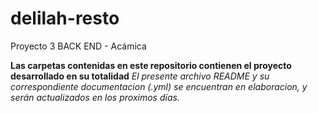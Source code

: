 # delilah-resto
Proyecto 3 BACK END - Acámica

**Las carpetas contenidas en este repositorio contienen el proyecto desarrollado en su totalidad**
*El presente archivo README y su correspondiente documentacion (.yml) se encuentran en elaboracion, y serán actualizados en los proximos días.*
